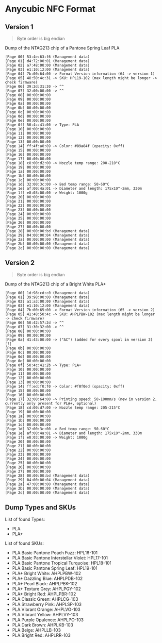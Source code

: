 # Anycubic NFC Format

## Version 1

> Byte order is big endian

Dump of the NTAG213 chip of a Pantone Spring Leaf PLA

```
[Page 00] 53:4e:63:f6 (Management data)
[Page 01] d4:72:00:01 (Management data)
[Page 02] a7:48:00:00 (Management data)
[Page 03] e1:10:12:00 (Management data)
[Page 04] 7b:00:64:00 -> Format Version information (64 -> version 1)
[Page 05] 48:50:4c:31 -> SKU: HPL19-102 (max length might be longer -> check firmware)
[Page 06] 39:2d:31:30 -> ^^
[Page 07] 32:00:00:00 -> ^^
[Page 08] 00:00:00:00
[Page 09] 00:00:00:00
[Page 0a] 00:00:00:00
[Page 0b] 00:00:00:00
[Page 0c] 00:00:00:00
[Page 0d] 00:00:00:00
[Page 0e] 00:00:00:00
[Page 0f] 50:4c:41:00 -> Type: PLA
[Page 10] 00:00:00:00
[Page 11] 00:00:00:00
[Page 12] 00:00:00:00
[Page 13] 00:00:00:00
[Page 14] ff:4f:a8:89 -> Color: #89a84f (opacity: 0xff)
[Page 15] 00:00:00:00
[Page 16] 00:00:00:00
[Page 17] 00:00:00:00
[Page 18] c8:00:d2:00 -> Nozzle temp range: 200-210°C
[Page 19] 00:00:00:00
[Page 1a] 00:00:00:00
[Page 1b] 00:00:00:00
[Page 1c] 00:00:00:00
[Page 1d] 32:00:3c:00 -> Bed temp range: 50-60°C
[Page 1e] af:00:4a:01 -> Diameter and length: 175x10^-2mm, 330m
[Page 1f] e8:03:00:00 -> Weight: 1000g
[Page 20] 00:00:00:00
[Page 21] 00:00:00:00
[Page 22] 00:00:00:00
[Page 23] 00:00:00:00
[Page 24] 00:00:00:00
[Page 25] 00:00:00:00
[Page 26] 00:00:00:00
[Page 27] 00:00:00:00
[Page 28] 00:00:00:bd (Management data)
[Page 29] 04:00:00:04 (Management data)
[Page 2a] 00:00:00:00 (Management data)
[Page 2b] 00:00:00:00 (Management data)
[Page 2c] 00:00:00:00 (Management data)
```

## Version 2

> Byte order is big endian

Dump of the NTAG213 chip of a Bright White PLA+

```
[Page 00] 1d:98:cd:c0 (Management data)
[Page 01] 39:98:00:00 (Management data)
[Page 02] a1:a3:00:00 (Management data)
[Page 03] e1:10:12:00 (Management data)
[Page 04] 7b:00:65:00 -> Format Version information (65 -> version 2)
[Page 05] 41:48:50:4c -> SKU: AHPLPBW-102 (max length might be longer -> check firmware)
[Page 06] 50:42:57:2d -> ^^
[Page 07] 31:30:32:00 -> ^^
[Page 08] 00:00:00:00
[Page 09] 00:00:00:00
[Page 0a] 41:43:00:00 -> ("AC") (added for every spool in version 2) [?]
[Page 0b] 00:00:00:00
[Page 0c] 00:00:00:00
[Page 0d] 00:00:00:00
[Page 0e] 00:00:00:00
[Page 0f] 50:4c:41:2b -> Type: PLA+
[Page 10] 00:00:00:00
[Page 11] 00:00:00:00
[Page 12] 00:00:00:00
[Page 13] 00:00:00:00
[Page 14] ff:ed:f0:f0 -> Color: #f0f0ed (opacity: 0xff)
[Page 15] 00:00:00:00
[Page 16] 00:00:00:00
[Page 17] 32:00:64:00 -> Printing speed: 50-100mm/s (new in version 2, currently only present for PLA+, optional)
[Page 18] cd:00:d7:00 -> Nozzle temp range: 205-215°C
[Page 19] 00:00:00:00
[Page 1a] 00:00:00:00
[Page 1b] 00:00:00:00
[Page 1c] 00:00:00:00
[Page 1d] 32:00:3c:00 -> Bed temp range: 50-60°C
[Page 1e] af:00:4a:01 -> Diameter and length: 175x10^-2mm, 330m
[Page 1f] e8:03:00:00 -> Weight: 1000g
[Page 20] 00:00:00:00
[Page 21] 00:00:00:00
[Page 22] 00:00:00:00
[Page 23] 00:00:00:00
[Page 24] 00:00:00:00
[Page 25] 00:00:00:00
[Page 26] 00:00:00:00
[Page 27] 00:00:00:00
[Page 28] 00:00:00:bd (Management data)
[Page 29] 04:00:00:04 (Management data)
[Page 2a] 47:00:00:00 (Management data)
[Page 2b] 00:00:00:00 (Management data)
[Page 2c] 00:00:00:00 (Management data)
```

## Dump Types and SKUs

List of found Types:

- PLA
- PLA+

List of found SKUs:

- PLA Basic Pantone Peach Fuzz: HPL16-101
- PLA Basic Pantone Interstellar Violet: HPL17-101
- PLA Basic Pantone Tropical Turquoise: HPL18-101
- PLA Basic Pantone Spring Leaf: HPL19-101
- PLA+ Bright White: AHPLPBW-102
- PLA+ Dazzling Blue: AHPLPDB-102
- PLA+ Pearl Black: AHPLPBK-102
- PLA+ Texture Grey: AHPLPGY-102
- PLA+ Bright Red: AHPLPBR-102
- PLA Classic Green: AHPLCG-103
- PLA Strawberry Pink: AHPLSP-103
- PLA Vibrant Orange: AHPLVO-103
- PLA Vibrant Yellow: AHPLVY-103
- PLA Purple Opulence: AHPLPO-103
- PLA Dark Brown: AHPLKB-103
- PLA Beige: AHPLLB-103
- PLA Bright Red: AHPLRR-103
